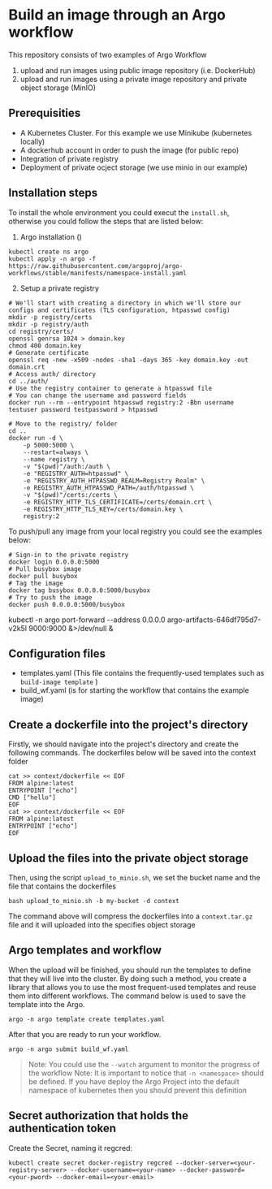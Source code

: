 # Build an image through an Argo workflow
This repository consists of two examples of Argo Workflow
1. upload and run images using public image repository (i.e. DockerHub)
2. upload and run images using a private image repository and private object storage (MinIO) 

## Prerequisities
- A Kubernetes Cluster. For this example we use Minikube (kubernetes locally)
- A dockerhub account in order to push the image (for public repo)
- Integration of private registry
- Deployment of private ocject storage (we use minio in our example) 

## Installation steps
To install the whole environment you could execut the `install.sh`, otherwise you could follow the steps that are listed below:
1. Argo installation ()
```shell
kubectl create ns argo
kubectl apply -n argo -f https://raw.githubusercontent.com/argoproj/argo-workflows/stable/manifests/namespace-install.yaml 
```
2. Setup a private registry
```shell
# We'll start with creating a directory in which we'll store our configs and certificates (TLS configuration, htpasswd config)
mkdir -p registry/certs 
mkdir -p registry/auth
cd registry/certs/
openssl genrsa 1024 > domain.key
chmod 400 domain.key
# Generate certificate 
openssl req -new -x509 -nodes -sha1 -days 365 -key domain.key -out domain.crt
# Access auth/ directory
cd ../auth/
# Use the registry container to generate a htpasswd file
# You can change the username and password fields
docker run --rm --entrypoint htpasswd registry:2 -Bbn username testuser password testpassword > htpasswd

# Move to the registry/ folder
cd ..
docker run -d \
    -p 5000:5000 \
    --restart=always \
    --name registry \
    -v "$(pwd)"/auth:/auth \
    -e "REGISTRY_AUTH=htpasswd" \
    -e "REGISTRY_AUTH_HTPASSWD_REALM=Registry Realm" \
    -e REGISTRY_AUTH_HTPASSWD_PATH=/auth/htpasswd \
    -v "$(pwd)"/certs:/certs \
    -e REGISTRY_HTTP_TLS_CERTIFICATE=/certs/domain.crt \
    -e REGISTRY_HTTP_TLS_KEY=/certs/domain.key \
    registry:2
```
To push/pull any image from your local registry you could see the examples below:
```shell
# Sign-in to the private registry
docker login 0.0.0.0:5000
# Pull busybox image
docker pull busybox
# Tag the image
docker tag busybox 0.0.0.0:5000/busybox
# Try to push the image
docker push 0.0.0.0:5000/busybox
```


kubectl -n argo port-forward --address 0.0.0.0 argo-artifacts-646df795d7-v2k5l 9000:9000  &>/dev/null &
## Configuration files 

<!-- There are four files that have to initialize to run the example:
- volume.yaml (It creates a persistent volume used as kaniko build context)
- volume-claim.yaml (The persistent volume used as kaniko build context) -->
- templates.yaml (This file contains the frequently-used templates such as `build-image template` )
- build_wf.yaml  (is for starting the workflow that contains the example image)


## Create a dockerfile into the project's directory
Firstly, we should navigate into the project's directory and create the following commands. The dockerfiles below will be saved into the context folder

```shell
cat >> context/dockerfile << EOF
FROM alpine:latest
ENTRYPOINT ["echo"]
CMD ["hello"]
EOF
cat >> context/dockerfile << EOF
FROM alpine:latest
ENTRYPOINT ["echo"]
EOF
```

## Upload the files into the private object storage
Then, using the script `upload_to_minio.sh`, we set the bucket name and the file that contains the dockerfiles
```shell
bash upload_to_minio.sh -b my-bucket -d context
```
The command above will compress the dockerfiles into a `context.tar.gz` file and it will uploaded into the specifies object storage 

## Argo templates and workflow 
When the upload will be finished, you should run the templates to define that they will live into the cluster. By doing such a method, you create a library that allows you to use the most frequent-used templates and reuse them into different workflows. The command below is used to save the template into the Argo.

```shell
argo -n argo template create templates.yaml
```
After that you are ready to run your workflow.
```shell
argo -n argo submit build_wf.yaml
```
> Note: You could use the `--watch` argument to monitor the progress of the workflow
> Note: It is important to notice that `-n <namespace>` should be defined. If you have deploy the Argo Project into the default namespace of kubernetes then you should prevent this definition 


## Secret authorization that holds the authentication token

Create the Secret, naming it regcred:

```shell
kubectl create secret docker-registry regcred --docker-server=<your-registry-server> --docker-username=<your-name> --docker-password=<your-pword> --docker-email=<your-email>
```



